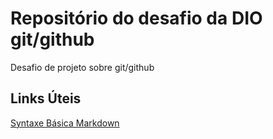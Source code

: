 # Repositório do desafio da DIO git/github
Desafio de projeto sobre git/github

## Links Úteis
[Syntaxe Básica Markdown](https://www.markdownguide.org/basic-syntax/)
